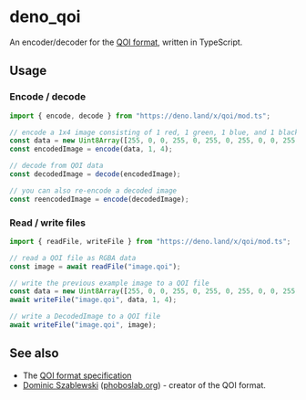 # deno_qoi
An encoder/decoder for the [QOI format](https://qoiformat.org/), written in TypeScript.

## Usage
### Encode / decode
```ts
import { encode, decode } from "https://deno.land/x/qoi/mod.ts";

// encode a 1x4 image consisting of 1 red, 1 green, 1 blue, and 1 black pixel
const data = new Uint8Array([255, 0, 0, 255, 0, 255, 0, 255, 0, 0, 255, 255, 0, 0, 0, 255]);
const encodedImage = encode(data, 1, 4);

// decode from QOI data
const decodedImage = decode(encodedImage);

// you can also re-encode a decoded image
const reencodedImage = encode(decodedImage);
```

### Read / write files
```ts
import { readFile, writeFile } from "https://deno.land/x/qoi/mod.ts";

// read a QOI file as RGBA data
const image = await readFile("image.qoi");

// write the previous example image to a QOI file
const data = new Uint8Array([255, 0, 0, 255, 0, 255, 0, 255, 0, 0, 255, 255, 0, 0, 0, 255]);
await writeFile("image.qoi", data, 1, 4);

// write a DecodedImage to a QOI file
await writeFile("image.qoi", image);
```

## See also
 - The [QOI format specification](https://qoiformat.org/qoi-specification.pdf)
 - [Dominic Szablewski](http://twitter.com/phoboslab) ([phoboslab.org](http://phoboslab.org/)) - creator of the QOI format.

